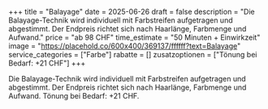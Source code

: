 +++
title = "Balayage"
date = 2025-06-26
draft = false
description = "Die Balayage-Technik wird individuell mit Farbstreifen aufgetragen und abgestimmt. Der Endpreis richtet sich nach Haarlänge, Farbmenge und Aufwand."
price = "ab 98 CHF"
time_estimate = "50 Minuten + Einwirkzeit"
image = "https://placehold.co/600x400/369137/ffffff?text=Balayage"
service_categories = ["Farbe"]
rabatte = []
zusatzoptionen = ["Tönung bei Bedarf: +21 CHF"]
+++

Die Balayage-Technik wird individuell mit Farbstreifen aufgetragen und abgestimmt. Der Endpreis richtet sich nach Haarlänge, Farbmenge und Aufwand. Tönung bei Bedarf: +21 CHF.
